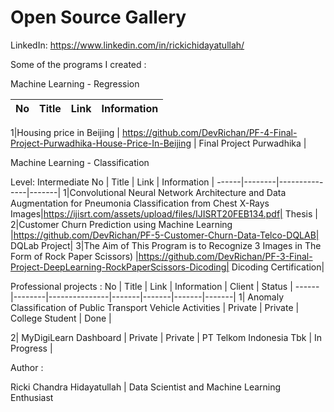 # Open Source Gallery



LinkedIn: https://www.linkedin.com/in/rickichidayatullah/


Some of the programs I created :

Machine Learning - Regression 

No |  Title  | Link | Information |
------|--------|---------------|-------|


1|Housing price in Beijing |  https://github.com/DevRichan/PF-4-Final-Project-Purwadhika-House-Price-In-Beijing | Final Project Purwadhika |


Machine Learning - Classification

Level: Intermediate
No |  Title  | Link | Information |
------|--------|---------------|-------|
1|Convolutional Neural Network Architecture and Data Augmentation for Pneumonia Classification from Chest X-Rays Images|https://ijisrt.com/assets/upload/files/IJISRT20FEB134.pdf| Thesis |
2|Customer Churn Prediction using Machine Learning |https://github.com/DevRichan/PF-5-Customer-Churn-Data-Telco-DQLAB| DQLab Project|
3|The Aim of This Program is to Recognize 3 Images in The Form of Rock Paper Scissors) |https://github.com/DevRichan/PF-3-Final-Project-DeepLearning-RockPaperScissors-Dicoding| Dicoding Certification|







Professional projects : 
No | Title  | Link | Information | Client | Status |
------|--------|---------------|-------|-------|-------|-------|
1| Anomaly Classification of Public Transport Vehicle Activities  |  Private | Private | College Student | Done |

2| MyDigiLearn Dashboard |  Private | Private | PT Telkom Indonesia Tbk | In Progress |

Author : 

Ricki Chandra Hidayatullah | Data Scientist and Machine Learning Enthusiast
